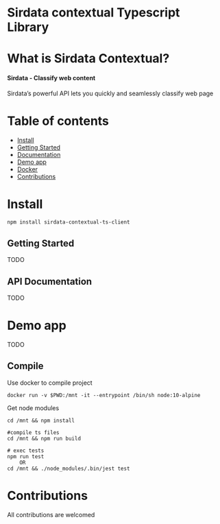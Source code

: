 # Sirdata contextual Typescript Library


# What is Sirdata Contextual?
#### Sirdata - Classify web content

Sirdata’s powerful API lets you quickly and seamlessly classify web page

# Table of contents

- [Install](#install)
- [Getting Started](#getting-started)
- [Documentation](#api-documentation)
- [Demo app](#demo-app) 
- [Docker](#compile)
- [Contributions](#contributions)

# Install

```
npm install sirdata-contextual-ts-client
```


## Getting Started

TODO

## API Documentation

TODO

# Demo app

TODO

## Compile

Use docker to compile project

````
docker run -v $PWD:/mnt -it --entrypoint /bin/sh node:10-alpine
````

Get node modules

```
cd /mnt && npm install
```


```
#compile ts files
cd /mnt && npm run build

# exec tests
npm run test 
    OR
cd /mnt && ./node_modules/.bin/jest test

```

# Contributions

All contributions are welcomed
